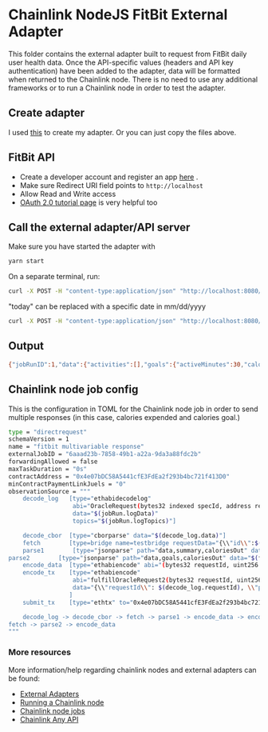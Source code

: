 # Chainlink NodeJS FitBit External Adapter

This folder contains the external adapter built to request from FitBit daily user health data. Once the API-specific values (headers and API key authentication) have been added to the adapter, data will be formatted when returned to the Chainlink node. There is no need to use any additional frameworks or to run a Chainlink node in order to test the adapter.

## Create adapter
I used [this](https://github.com/thodges-gh/CL-EA-NodeJS-Template "CL-EA-NodeJS-Template") to create my adapter. Or you can just copy the files above.

## FitBit API
- Create a developer account and register an app [here](https://dev.fitbit.com/login) .
- Make sure Redirect URI field points to `http://localhost`
- Allow Read and Write access
- [OAuth 2.0 tutorial page](https://dev.fitbit.com/apps/oauthinteractivetutorial?clientEncodedId=238VNJ&clientSecret=707495e811e6a3e100516d5eb53d224c&redirectUri=http://localhost&applicationType=PERSONAL) is very helpful too


## Call the external adapter/API server
Make sure you have started the adapter with
```bash
yarn start
```
On a separate terminal, run:

```bash
curl -X POST -H "content-type:application/json" "http://localhost:8080/" --data '{ "id": 0, "data": {"date":"today"} }'
```
"today" can be replaced with a specific date in mm/dd/yyyy
```bash
curl -X POST -H "content-type:application/json" "http://localhost:8080/" --data '{ "id": 0, "data": {"date":"mm/dd/yyyy"} }'
```
## Output
```bash
{"jobRunID":1,"data":{"activities":[],"goals":{"activeMinutes":30,"caloriesOut":2603,"distance":8.05,"floors":10,"steps":10000},"summary":{"activeScore":-1,"activityCalories":773,"caloriesBMR":1036,ut":1645,"distances":[{"activity":"total","distance":3.81},{"activity":"tracker","distance":3.81},{"activity":"loggedActivities","distance":0},{"activity":"veryActive","distance":0.35},{"activity":"Active","distance":0.23},{"activity":"lightlyActive","distance":3.23},{"activity":"sedentaryActive","distance":0}],"elevation":30.48,"fairlyActiveMinutes":8,"floors":10,"heartRateZones":[{"caloriesO1629,"max":99,"min":30,"minutes":661,"name":"Out of Range"},{"caloriesOut":132.16405,"max":138,"min":99,"minutes":24,"name":"Fat Burn"},{"caloriesOut":0,"max":168,"min":138,"minutes":0,"name":"CardiriesOut":0,"max":220,"min":168,"minutes":0,"name":"Peak"}],"lightlyActiveMinutes":187,"marginalCalories":413,"restingHeartRate":58,"sedentaryMinutes":476,"steps":5651,"veryActiveMinutes":7},"result":null,"statusCode":200}
```

## Chainlink node job config
This is the configuration in TOML for the Chainlink node job in order to send multiple responses (in this case, calories expended and calories goal.)

```bash
type = "directrequest"
schemaVersion = 1
name = "fitbit multivariable response"
externalJobID = "6aaad23b-7858-49b1-a22a-9da3a88fdc2b"
forwardingAllowed = false
maxTaskDuration = "0s"
contractAddress = "0x4e07bDC58A5441cfE3FdEa2f293b4bc721f413D0"
minContractPaymentLinkJuels = "0"
observationSource = """
    decode_log   [type="ethabidecodelog"
                  abi="OracleRequest(bytes32 indexed specId, address requester, bytes32 requestId, uint256 payment, address callbackAddr, bytes4 callbackFunctionId, uint256 cancelExpiration, uint256 dataVersion, bytes data)"
                  data="$(jobRun.logData)"
                  topics="$(jobRun.logTopics)"]

    decode_cbor  [type="cborparse" data="$(decode_log.data)"]
    fetch        [type=bridge name=testbridge requestData="{\\"id\\":$(jobSpec.externalJobID), \\"data\\":{\\"date\\":$(decode_cbor.date)}}"]
    parse1        [type="jsonparse" path="data,summary,caloriesOut" data="$(fetch)"]
parse2        [type="jsonparse" path="data,goals,caloriesOut" data="$(fetch)"]
    encode_data  [type="ethabiencode" abi="(bytes32 requestId, uint256 value, uint256 value2)" data="{ \\"requestId\\": $(decode_log.requestId), \\"value\\": $(parse1), \\"value2\\": $(parse2) }"]
    encode_tx    [type="ethabiencode"
                  abi="fulfillOracleRequest2(bytes32 requestId, uint256 payment, address callbackAddress, bytes4 callbackFunctionId, uint256 expiration, bytes calldata data)"
                  data="{\\"requestId\\": $(decode_log.requestId), \\"payment\\": $(decode_log.payment), \\"callbackAddress\\": $(decode_log.callbackAddr), \\"callbackFunctionId\\": $(decode_log.callbackFunctionId), \\"expiration\\": $(decode_log.cancelExpiration), \\"data\\": $(encode_data)}"
                 ]
    submit_tx    [type="ethtx" to="0x4e07bDC58A5441cfE3FdEa2f293b4bc721f413D0" data="$(encode_tx)"]

    decode_log -> decode_cbor -> fetch -> parse1 -> encode_data -> encode_tx -> submit_tx
fetch -> parse2 -> encode_data
"""
```
### More resources
More information/help regarding chainlink nodes and external adapters can be found:
- [External Adapters](https://docs.chain.link/chainlink-nodes/external-adapters/external-adapters)
- [Running a Chainlink node](https://docs.chain.link/chainlink-nodes/running-a-chainlink-node)
- [Chainlink node jobs](https://docs.chain.link/chainlink-nodes/fulfilling-requests)
- [Chainlink Any API](https://docs.chain.link/any-api/introduction)
